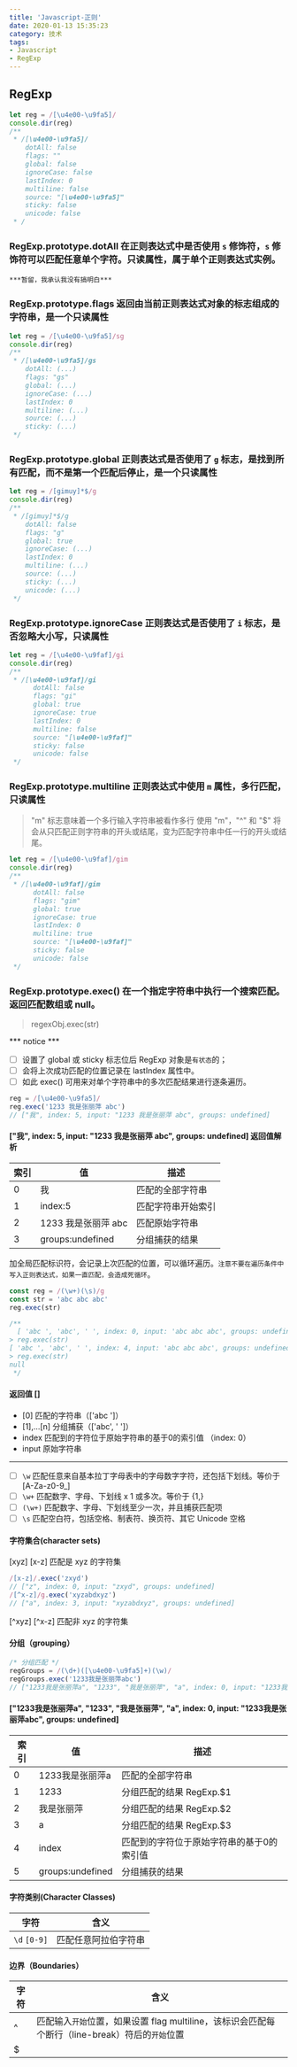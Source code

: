 ```yaml
---
title: 'Javascript-正则'
date: 2020-01-13 15:35:23
category: 技术
tags:
- Javascript
- RegExp
---
```


## RegExp
```javascript
let reg = /[\u4e00-\u9fa5]/
console.dir(reg)
/**
 * /[\u4e00-\u9fa5]/
    dotAll: false
    flags: ""
    global: false
    ignoreCase: false
    lastIndex: 0
    multiline: false
    source: "[\u4e00-\u9fa5]"
    sticky: false
    unicode: false
 * /
```
<!--more-->
### RegExp.prototype.dotAll 在正则表达式中是否使用 `s` 修饰符，`s` 修饰符可以匹配任意单个字符。只读属性，属于单个正则表达式实例。
`***暂留，我承认我没有搞明白***`

### RegExp.prototype.flags 返回由当前正则表达式对象的标志组成的字符串，是一个只读属性
```javascript
let reg = /[\u4e00-\u9fa5]/sg
console.dir(reg)
/**
 * /[\u4e00-\u9fa5]/gs
    dotAll: (...)
    flags: "gs"
    global: (...)
    ignoreCase: (...)
    lastIndex: 0
    multiline: (...)
    source: (...)
    sticky: (...)
 */
```

### RegExp.prototype.global 正则表达式是否使用了 `g` 标志，是找到所有匹配，而不是第一个匹配后停止，是一个只读属性
```javascript
let reg = /[gimuy]*$/g
console.dir(reg)
/**
 * /[gimuy]*$/g
    dotAll: false
    flags: "g"
    global: true
    ignoreCase: (...)
    lastIndex: 0
    multiline: (...)
    source: (...)
    sticky: (...)
    unicode: (...)
 */
```

### RegExp.prototype.ignoreCase 正则表达式是否使用了 `i` 标志，是否忽略大小写，只读属性
```javascript
let reg = /[\u4e00-\u9faf]/gi
console.dir(reg)
/**
 * /[\u4e00-\u9faf]/gi
      dotAll: false
      flags: "gi"
      global: true
      ignoreCase: true
      lastIndex: 0
      multiline: false
      source: "[\u4e00-\u9faf]"
      sticky: false
      unicode: false
 */ 
```

### RegExp.prototype.multiline 正则表达式中使用 `m` 属性，多行匹配，只读属性
> "m" 标志意味着一个多行输入字符串被看作多行
> 使用 "m"，"^" 和 "$" 将会从只匹配正则字符串的开头或结尾，变为匹配字符串中任一行的开头或结尾。
```javascript
let reg = /[\u4e00-\u9faf]/gim
console.dir(reg)
/**
 * /[\u4e00-\u9faf]/gim
      dotAll: false
      flags: "gim"
      global: true
      ignoreCase: true
      lastIndex: 0
      multiline: true
      source: "[\u4e00-\u9faf]"
      sticky: false
      unicode: false
 */ 
```

### RegExp.prototype.exec() 在一个指定字符串中执行一个搜索匹配。返回匹配数组或 null。
> regexObj.exec(str)

*** notice ***
- [ ] 设置了 global 或 sticky 标志位后 RegExp 对象是`有状态`的；
- [ ] 会将上次成功匹配的位置记录在 lastIndex 属性中。
- [ ] 如此 exec() 可用来对单个字符串中的多次匹配结果进行逐条遍历。

```javascript
reg = /[\u4e00-\u9fa5]/
reg.exec('1233 我是张丽萍 abc')
// ["我", index: 5, input: "1233 我是张丽萍 abc", groups: undefined]
```
#### ["我", index: 5, input: "1233 我是张丽萍 abc", groups: undefined] 返回值解析
|索引|值|描述|
|--|--|--|
|0|我|匹配的全部字符串|
|1|index:5|匹配字符串开始索引|
|2|1233 我是张丽萍 abc|匹配原始字符串|
|3|groups:undefined|分组捕获的结果|

加全局匹配标识符，会记录上次匹配的位置，可以循环遍历。`注意不要在遍历条件中写入正则表达式，如果一直匹配，会造成死循环`。
```javascript
const reg = /(\w+)(\s)/g
const str = 'abc abc abc'
reg.exec(str)

/**
  [ 'abc ', 'abc', ' ', index: 0, input: 'abc abc abc', groups: undefined ]
> reg.exec(str)
[ 'abc ', 'abc', ' ', index: 4, input: 'abc abc abc', groups: undefined ]
> reg.exec(str)
null
 */
```
#### 返回值 []
* [0] 匹配的字符串（['abc ']）
* [1],...[n] 分组捕获（['abc', ' ']）
* index 匹配到的字符位于原始字符串的基于0的索引值 （index: 0）
* input 原始字符串
---


- [ ] `\w` 匹配任意来自基本拉丁字母表中的字母数字字符，还包括下划线。等价于 [A-Za-z0-9_]
- [ ] `\w+` 匹配数字、字母、下划线 x 1 或多次。等价于 {1,}
- [ ] `(\w+)` 匹配数字、字母、下划线至少一次，并且捕获匹配项
- [ ] `\s` 匹配空白符，包括空格、制表符、换页符、其它 Unicode 空格

#### 字符集合(character sets)
[xyz] [x-z] 匹配是 xyz 的字符集
```javascript
/[x-z]/.exec('zxyd')
// ["z", index: 0, input: "zxyd", groups: undefined]
/[^x-z]/g.exec('xyzabdxyz')
// ["a", index: 3, input: "xyzabdxyz", groups: undefined]
```
[^xyz] [^x-z] 匹配非 xyz 的字符集

#### 分组（grouping）
```javascript
/* 分组匹配 */
regGroups = /(\d+)([\u4e00-\u9fa5]+)(\w)/
regGroups.exec('1233我是张丽萍abc')
// ["1233我是张丽萍a", "1233", "我是张丽萍", "a", index: 0, input: "1233我是张丽萍abc", groups: undefined]
```
#### ["1233我是张丽萍a", "1233", "我是张丽萍", "a", index: 0, input: "1233我是张丽萍abc", groups: undefined]
|索引|值|描述|
|--|--|--|
|0|1233我是张丽萍a|匹配的全部字符串|
|1|1233|分组匹配的结果 RegExp.$1|
|2|我是张丽萍|分组匹配的结果 RegExp.$2|
|3|a|分组匹配的结果 RegExp.$3|
|4|index|匹配到的字符位于原始字符串的基于0的索引值||
|5|groups:undefined|分组捕获的结果|

#### 字符类别(Character Classes)
|字符|含义|
|--|--|
|`\d` `[0-9]`|匹配任意阿拉伯字符串|

#### 边界（Boundaries）
|字符|含义|
|--|--|
|^|匹配输入`开始`位置，如果设置 flag multiline，该标识会匹配每个断行（line-break）符后的`开始`位置|
|$||匹配输入`结束`位置，如果设置 flag multiline，该标识会匹配每个断行（line-break）符后的`结束`位置|